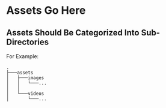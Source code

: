 # Assets Go Here

## Assets Should Be Categorized Into Sub-Directories

For Example:

```
.
├───assets
│   ├───images
│   │   └───...
│   │
│   └───videos
│       └───...
```
